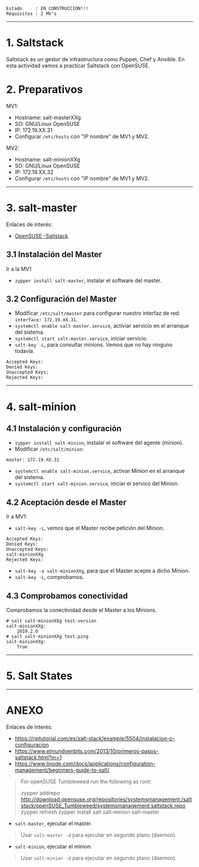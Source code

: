
```
Estado     : EN CONSTRUCCIÓN!!!
Requisitos : 2 MV's
```
---

# 1. Saltstack

Saltstack es un gestor de infrastructura como Puppet, Chef y Ansible.
En esta actividad vamos a practicar Saltstack con OpenSUSE.

# 2. Preparativos

MV1:
* Hostname: salt-masterXXg
* SO: GNU/Linux OpenSUSE
* IP: 172.19.XX.31
* Configurar `/etc/hosts` con "IP nombre" de MV1 y MV2.

MV2:
* Hostname: salt-minionXXg
* SO: GNU/Linux OpenSUSE
* IP: 172.19.XX.32
* Configurar `/etc/hosts` con "IP nombre" de MV1 y MV2.

---
# 3. salt-master

Enlaces de interés:
* [OpenSUSE -Saltstack](https://docs.saltstack.com/en/latest/ref/configuration)

## 3.1 Instalación del Master

Ir a la MV1
* `zypper install salt-master`, instalar el software del master.

## 3.2 Configuración del Master

* Modificar `/etc/salt/master` para configurar nuestro interfaz de red:
`interface: 172.19.XX.31`.
* `systemctl enable salt-master.service`, activiar servicio en el arranque del sistema.
* `systemctl start salt-master.service`, iniciar servicio.
* `salt-key -L`, para consultar minions. Vemos que no hay ninguno todavía.
```
Accepted Keys:
Denied Keys:
Unaccepted Keys:
Rejected Keys:
```

---
# 4. salt-minion

## 4.1 Instalación y configuración

* `zypper install salt-minion`, instalar el software del agente (minion).
* Modificar `/etc/salt/minion`:
```
master: 172.19.XX.31
```
* `systemctl enable salt-minion.service`, activar Minion en el arranque del sistema.
* `systemctl start salt-minion.service`, iniciar el servico del Minion.

## 4.2 Aceptación desde el Master

Ir a MV1:
* `salt-key -L`, vemos que el Master recibe petición del Minion.
```
Accepted Keys:
Denied Keys:
Unaccepted Keys:
salt-minionXXg
Rejected Keys:
```
* `salt-key -a salt-minionXXg`, para que el Master acepte a dicho Minion.
* `salt-key -L`, comprobamos.

## 4.3 Comprobamos conectividad

Comprobamos la conectividad desde el Master a los Minions.
```
# salt salt-minionXXg test.version
salt-minionXXg:
    2019.2.0
# salt salt-minionXXg test.ping
salt-minionXXg:
    True
```

---
# 5. Salt States


---
# ANEXO

Enlaces de interés:
* https://riptutorial.com/es/salt-stack/example/5504/instalacion-o-configuracion
* https://www.elmundoenbits.com/2013/10/primeros-pasos-saltstack.html?m=1
* https://www.linode.com/docs/applications/configuration-management/beginners-guide-to-salt/


> For openSUSE Tumbleweed run the following as root:
>
> zypper addrepo http://download.opensuse.org/repositories/systemsmanagement:/saltstack/openSUSE_Tumbleweed/systemsmanagement:saltstack.repo
> zypper refresh
> zypper install salt salt-minion salt-master

* `salt-master`, ejecutar el master.
> Usar `salt-master -d` para ejecutar en segundo plano (daemon).
* `salt-minion`, ejecutar el minion.
> Usar `salt-minion -d` para ejecutar en segundo plano (daemon).
